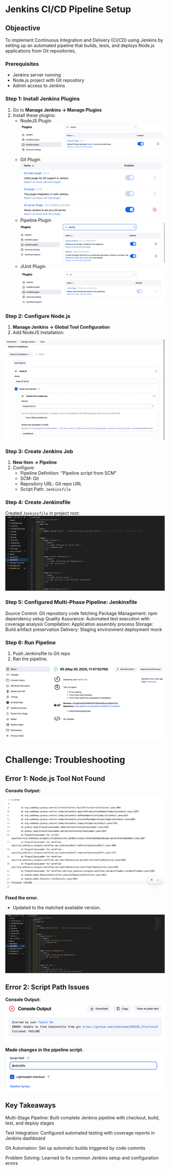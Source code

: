 # Jenkins CI/CD Pipeline Setup

## Objeactive

To implement Continuous Integration and Delivery (CI/CD) using Jenkins by setting up an automated pipeline that builds, tests, and deploys Node.js applications from Git repositories,

### Prerequisites
- Jenkins server running
- Node.js project with Git repository
- Admin access to Jenkins

### Step 1: Install Jenkins Plugins
1. Go to **Manage Jenkins → Manage Plugins**
2. Install these plugins:
   - NodeJS Plugin
   ![node](./assets/nodejs.png)
   - Git Plugin
   ![git](./assets/git.png)
   - Pipeline Plugin
   ![pipelime](./assets/pipeline.png)
   - JUnit Plugin
   ![junit](./assets/junit.png)


### Step 2: Configure Node.js
1. **Manage Jenkins → Global Tool Configuration**
2. Add NodeJS installation:

![con](./assets/configuration.png)

### Step 3: Create Jenkins Job
1. **New Item → Pipeline**
2. Configure:
   - Pipeline Definition: "Pipeline script from SCM"
   - SCM: Git
   - Repository URL: Git repo URL
   - Script Path: `Jenkinsfile`

### Step 4: Create Jenkinsfile
Created `Jenkinsfile` in project root:
![jf](./assets/jenkinsfile.png)

### Step 5: Configured Multi-Phase Pipeline: Jenkinsfile

Source Control: Git repository code fetching
Package Management: npm dependency setup
Quality Assurance: Automated test execution with coverage analysis
Compilation: Application assembly process
Storage: Build artifact preservation
Delivery: Staging environment deployment mock


### Step 6: Run Pipeline
1. Push Jenkinsfile to Git repo
2. Ran the pipeline.

![bs](./assets/buildsuccess.png)

# Challenge: Troubleshooting

## Error 1: Node.js Tool Not Found
**Console Output:**

![e1](./assets/challenge.png)

**Fixed the error.**

- Updated to the matched available version.

![rb](./assets/e1.png)

## Error 2: Script Path Issues

**Console Output:**
![co2](./assets/co2.png)

**Made changes in the pipeline script.**
![e2](./assets/e2.png)

## Key Takeaways

Multi-Stage Pipeline: Built complete Jenkins pipeline with checkout, build, test, and deploy stages

Test Integration: Configured automated testing with coverage reports in Jenkins dashboard

Git Automation: Set up automatic builds triggered by code commits

Problem Solving: Learned to fix common Jenkins setup and configuration errors